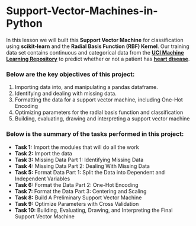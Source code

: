 # Support-Vector-Machines-in-Python


In this lesson we will built this __Support Vector Machine__ for classification using __scikit-learn__ and the __Radial Basis Function (RBF) Kernel__. Our training data set contains continuous and categorical data from the **[UCI Machine Learning Repository](https://archive.ics.uci.edu/ml/index.php)** to predict whether or not a patient has **[heart disease](https://archive.ics.uci.edu/ml/datasets/Heart+Disease)**.


### Below are the key objectives of this project:
1.	Importing data into, and manipulating a pandas dataframe.
2.	Identifying and dealing with missing data.
3.	Formatting the data for a support vector machine, including One-Hot Encoding
4.	Optimizing parameters for the radial basis function and classification
5.	Building, evaluating, drawing and interpreting a support vector machine

### Below is the summary of the tasks performed in this project:
- __Task 1:__ Import the modules that will do all the work
- __Task 2:__ Import the data
- __Task 3:__ Missing Data Part 1: Identifying Missing Data
- __Task 4:__ Missing Data Part 2: Dealing With Missing Data
- __Task 5:__ Format Data Part 1: Split the Data into Dependent and Independent Variables
- __Task 6:__ Format the Data Part 2: One-Hot Encoding
- __Task 7:__ Format the Data Part 3: Centering and Scaling
- __Task 8:__ Build A Preliminary Support Vector Machine
- __Task 9:__ Optimize Parameters with Cross Validation
- __Task 10:__ Building, Evaluating, Drawing, and Interpreting the Final Support Vector Machine


